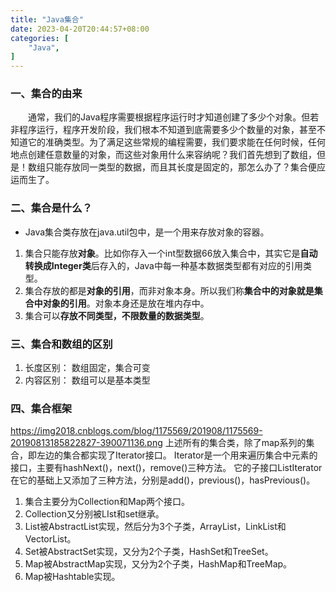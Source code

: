 ```yaml
---
title: "Java集合"
date: 2023-04-20T20:44:57+08:00
categories: [
    "Java",
]
---
```

### 一、集合的由来

　　通常，我们的Java程序需要根据程序运行时才知道创建了多少个对象。但若非程序运行，程序开发阶段，我们根本不知道到底需要多少个数量的对象，甚至不知道它的准确类型。为了满足这些常规的编程需要，我们要求能在任何时候，任何地点创建任意数量的对象，而这些对象用什么来容纳呢？我们首先想到了数组，但是！数组只能存放同一类型的数据，而且其长度是固定的，那怎么办了？集合便应运而生了。

### 二、集合是什么？

* Java集合类存放在java.util包中，是一个用来存放对象的容器。

1. 集合只能存放**对象**。比如你存入一个int型数据66放入集合中，其实它是**自动转换成Integer类**后存入的，Java中每一种基本数据类型都有对应的引用类型。
2. 集合存放的都是**对象的引用**，而非对象本身。所以我们称**集合中的对象就是集合中对象的引用**。对象本身还是放在堆内存中。
3. 集合可以**存放不同类型，不限数量的数据类型**。

### 三、集合和数组的区别

1. 长度区别： 数组固定，集合可变
2. 内容区别： 数组可以是基本类型

### 四、集合框架

<https://img2018.cnblogs.com/blog/1175569/201908/1175569-20190813185822827-390071136.png>
上述所有的集合类，除了map系列的集合，即左边的集合都实现了Iterator接口。
Iterator是一个用来遍历集合中元素的接口，主要有hashNext()，next()，remove()三种方法。
它的子接口ListIterator在它的基础上又添加了三种方法，分别是add()，previous()，hasPrevious()。

1. 集合主要分为Collection和Map两个接口。
2. Collection又分别被LIst和set继承。
3. List被AbstractList实现，然后分为3个子类，ArrayList，LinkList和VectorList。
4. Set被AbstractSet实现，又分为2个子类，HashSet和TreeSet。
5. Map被AbstractMap实现，又分为2个子类，HashMap和TreeMap。
6. Map被Hashtable实现。
